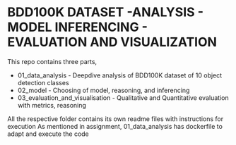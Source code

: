 # BDD100K DATASET -ANALYSIS - MODEL INFERENCING - EVALUATION AND VISUALIZATION

This repo contains three parts, 

- 01_data_analysis - Deepdive analysis of BDD100K dataset of 10 object detection classes
- 02_model - Choosing of model, reasoning, and inferencing
- 03_evaluation_and_visualisation - Qualitative and Quantitative evaluation with metrics, reasoning

All the respective folder contains its own readme files with instructions for execution
As mentioned in assignment, 01_data_analysis has dockerfile to adapt and execute the code
